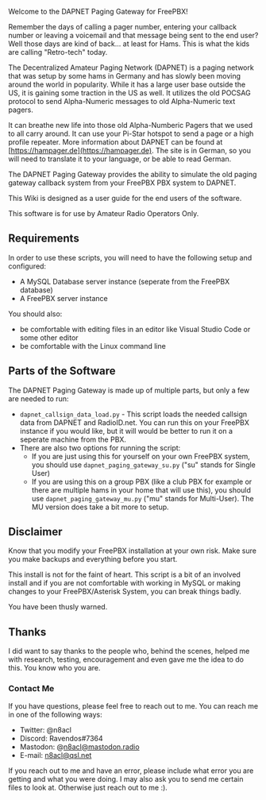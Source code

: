 Welcome to the DAPNET Paging Gateway for FreePBX!

Remember the days of calling a pager number, entering your callback number or leaving a voicemail and that message being sent to the end user? Well those days are kind of back... at least for Hams. This is what the kids are calling "Retro-tech" today.

The Decentralized Amateur Paging Network (DAPNET) is a paging network that was setup by some hams in Germany and has slowly been moving around the world in popularity. While it has a large user base outside the US, it is gaining some traction in the US as well. It utilizes the old POCSAG protocol to send Alpha-Numeric messages to old Alpha-Numeric text pagers.

It can breathe new life into those old Alpha-Numberic Pagers that we used to all carry around. It can use your Pi-Star hotspot to send a page or a high profile repeater. More information about DAPNET can be found at [https://hampager.de](https://hampager.de). The site is in German, so you will need to translate it to your language, or be able to read German.

The DAPNET Paging Gateway provides the ability to simulate the old paging gateway callback system from your FreePBX PBX system to DAPNET.

This Wiki is designed as a user guide for the end users of the software.

This software is for use by Amateur Radio Operators Only.

## Requirements

In order to use these scripts, you will need to have the following setup and configured:

* A MySQL Database server instance (seperate from the FreePBX database) 
* A FreePBX server instance

You should also:

* be comfortable with editing files in an editor like Visual Studio Code or some other editor
* be comfortable with the Linux command line


## Parts of the Software

The DAPNET Paging Gateway is made up of multiple parts, but only a few are needed to run:

* ```dapnet_callsign_data_load.py``` - This script loads the needed callsign data from DAPNET and RadioID.net. You can run this on your FreePBX instance if you would like, but it will would be better to run it on a seperate machine from the PBX.
* There are also two options for running the script:
    * If you are just using this for yourself on your own FreePBX system, you should use ```dapnet_paging_gateway_su.py``` ("su" stands for Single User)
    * If you are using this on a group PBX (like a club PBX for example or there are multiple hams in your home that will use this), you should use ```dapnet_paging_gateway_mu.py``` ("mu" stands for Multi-User). The MU version does take a bit more to setup.

## Disclaimer

Know that you modify your FreePBX installation at your own risk. Make sure you make backups and everything before you start. 

This install is not for the faint of heart. This script is a bit of an involved install and if you are not comfortable with working in MySQL or making changes to your FreePBX/Asterisk System, you can break things badly.

You have been thusly warned.

## Thanks

I did want to say thanks to the people who, behind the scenes, helped me with research, testing, encouragement and even gave me the idea to do this. You know who you are.

### Contact Me

If you have questions, please feel free to reach out to me. You can reach me in one of the following ways:

* Twitter: @n8acl
* Discord: Ravendos#7364
* Mastodon: @n8acl@mastodon.radio
* E-mail: n8acl@qsl.net

If you reach out to me and have an error, please include what error you are getting and what you were doing. I may also ask you to send me certain files to look at. Otherwise just reach out to me :).
